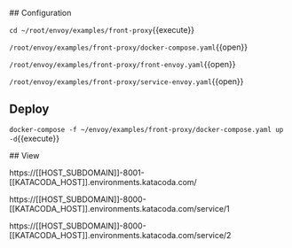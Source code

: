 ## Configuration 

`cd ~/root/envoy/examples/front-proxy`{{execute}}

`/root/envoy/examples/front-proxy/docker-compose.yaml`{{open}}

`/root/envoy/examples/front-proxy/front-envoy.yaml`{{open}}

`/root/envoy/examples/front-proxy/service-envoy.yaml`{{open}}


## Deploy 

`docker-compose -f ~/envoy/examples/front-proxy/docker-compose.yaml up -d`{{execute}}

## View

https://[[HOST_SUBDOMAIN]]-8001-[[KATACODA_HOST]].environments.katacoda.com/


https://[[HOST_SUBDOMAIN]]-8000-[[KATACODA_HOST]].environments.katacoda.com/service/1

https://[[HOST_SUBDOMAIN]]-8000-[[KATACODA_HOST]].environments.katacoda.com/service/2